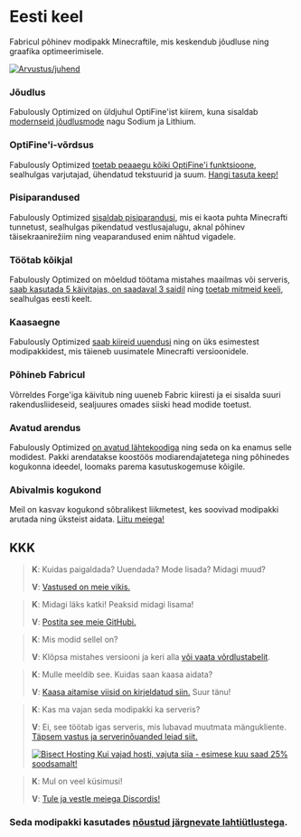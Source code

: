 # Eesti keel

Fabricul põhinev modipakk Minecraftile, mis keskendub jõudluse ning graafika optimeerimisele. 

[![Arvustus/juhend](https://img.youtube.com/vi/z0jKe8XgdP0/hqdefault.jpg)](https://www.youtube.com/watch?v=z0jKe8XgdP0)

### Jõudlus

Fabulously Optimized on üldjuhul OptiFine'ist kiirem, kuna sisaldab [modernseid jõudlusmode][1] nagu Sodium ja Lithium.

### OptiFine'i-võrdsus

Fabulously Optimized [toetab peaaegu kõiki OptiFine'i funktsioone][2], sealhulgas varjutajad, ühendatud tekstuurid ja suum. [Hangi tasuta keep!][3]

### Pisiparandused

Fabulously Optimized [sisaldab pisiparandusi][4], mis ei kaota puhta Minecrafti tunnetust, sealhulgas pikendatud vestlusajalugu, aknal põhinev täisekraanirežiim ning veaparandused enim nähtud vigadele.

### Töötab kõikjal

Fabulously Optimized on mõeldud töötama mistahes maailmas või serveris, [saab kasutada 5 käivitajas, on saadaval 3 saidil][6] ning [toetab mitmeid keeli][7], sealhulgas eesti keelt.

### Kaasaegne

Fabulously Optimized [saab kiireid uuendusi][5] ning on üks esimestest modipakkidest, mis täieneb uusimatele Minecrafti versioonidele.

### Põhineb Fabricul

Võrreldes Forge'iga käivitub ning uueneb Fabric kiiresti ja ei sisalda suuri rakendusliideseid, sealjuures omades siiski head modide toetust.

### Avatud arendus

Fabulously Optimized [on avatud lähtekoodiga][8] ning seda on ka enamus selle modidest. Pakki arendatakse koostöös modiarendajatetega ning põhinedes kogukonna ideedel, loomaks parema kasutuskogemuse kõigile.

### Abivalmis kogukond

Meil on kasvav kogukond sõbralikest liikmetest, kes soovivad modipakki arutada ning üksteist aidata. [Liitu meiega!][10]

## KKK

> **K**: Kuidas paigaldada? Uuendada? Mode lisada? Midagi muud?
> 
> **V**: [Vastused on meie vikis.](https://fabulously-optimized.gitbook.io/modpack/et-ee)


> **K**: Midagi läks katki! Peaksid midagi lisama!
> 
> **V**: [Postita see meie GitHubi.][8]


> **K**: Mis modid sellel on? 
> 
> **V**: Klõpsa mistahes versiooni ja keri alla [või vaata võrdlustabelit][12].


> **K**: Mulle meeldib see. Kuidas saan kaasa aidata?
>
> **V**: [Kaasa aitamise viisid on kirjeldatud siin.][16] Suur tänu!


> **K**: Kas ma vajan seda modipakki ka serveris?
> 
> **V**: Ei, see töötab igas serveris, mis lubavad muutmata mängukliente. [Täpsem vastus ja serverinõuanded leiad siit.][13] 
> 
> [![Bisect Hosting](https://i.ibb.co/gr9mSxW/image.png) Kui vajad hosti, vajuta siia - esimese kuu saad 25% soodsamalt!][14]


> **K**: Mul on veel küsimusi!
> 
> **V**: [Tule ja vestle meiega Discordis!][10]

### Seda modipakki kasutades [nõustud järgnevate lahtiütlustega][15].

[1]: https://github.com/Fabulously-Optimized/fabulously-optimized/blob/main/INCLUDED-MODS.md#smooth
[2]: https://fabulously-optimized.gitbook.io/modpack/readme/give-up-optifine
[3]: https://fabulously-optimized.gitbook.io/modpack/readme/free-cape
[4]: https://github.com/Fabulously-Optimized/fabulously-optimized/blob/main/INCLUDED-MODS.md#functional
[5]: https://github.com/Fabulously-Optimized/fabulously-optimized/blob/main/CHANGELOG.md
[6]: https://github.com/Fabulously-Optimized/fabulously-optimized#downloads
[7]: https://fabulously-optimized.gitbook.io/modpack/readme/language-support
[8]: https://github.com/Fabulously-Optimized/fabulously-optimized
[9]: https://github.com/Fabulously-Optimized/fabulously-optimized/issues/257
[10]: https://discord.gg/yxaXtaQqdB
[11]: https://fabulously-optimized.gitbook.io/modpack/
[12]: https://github.com/Fabulously-Optimized/fabulously-optimized/blob/main/INCLUDED-MODS.md
[13]: https://fabulously-optimized.gitbook.io/modpack/readme/server-setup
[14]: https://www.bisecthosting.com/clients/aff.php?aff=2604
[15]: https://github.com/Fabulously-Optimized/fabulously-optimized#disclaimers
[16]: https://github.com/Fabulously-Optimized/fabulously-optimized/blob/main/CONTRIBUTING.md

